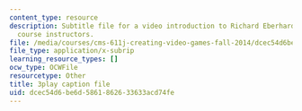 ```yaml
---
content_type: resource
description: Subtitle file for a video introduction to Richard Eberhardt, one of the
  course instructors.
file: /media/courses/cms-611j-creating-video-games-fall-2014/dcec54d6be6d5861862633633acd74fe_HpACiptk990.srt
file_type: application/x-subrip
learning_resource_types: []
ocw_type: OCWFile
resourcetype: Other
title: 3play caption file
uid: dcec54d6-be6d-5861-8626-33633acd74fe
---
```

